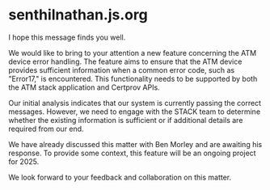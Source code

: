 # senthilnathan.js.org

I hope this message finds you well.

We would like to bring to your attention a new feature concerning the ATM device error handling. The feature aims to ensure that the ATM device provides sufficient information when a common error code, such as "Error17," is encountered. This functionality needs to be supported by both the ATM stack application and Certprov APIs.

Our initial analysis indicates that our system is currently passing the correct messages. However, we need to engage with the STACK team to determine whether the existing information is sufficient or if additional details are required from our end.

We have already discussed this matter with Ben Morley and are awaiting his response. To provide some context, this feature will be an ongoing project for 2025.

We look forward to your feedback and collaboration on this matter.

